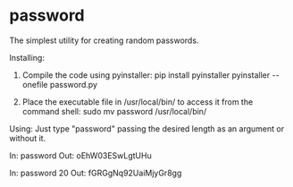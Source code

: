 # password
The simplest utility for creating random passwords.

Installing:
1. Compile the code using pyinstaller:
   pip install pyinstaller
   pyinstaller --onefile password.py
   
2. Place the executable file in /usr/local/bin/ to access it from the command shell:
   sudo mv password /usr/local/bin/

Using:
Just type "password" passing the desired length as an argument or without it.


In: password
Out: oEhW03ESwLgtUHu

In: password 20
Out: fGRGgNq92UaiMjyGr8gg
